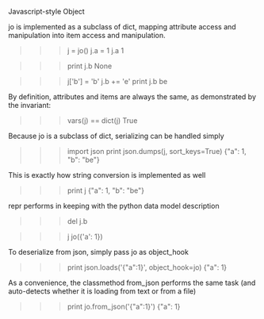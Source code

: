 Javascript-style Object

jo is implemented as a subclass of dict, mapping attribute access
and manipulation into item access and manipulation. 

>>> j = jo()
>>> j.a = 1
>>> j.a
1

>>> print j.b
None

>>> j['b'] = 'b'
>>> j.b += 'e'
>>> print j.b
be

By definition, attributes and items are always the same, as
demonstrated by the invariant:

>>> vars(j) == dict(j)
True

Because jo is a subclass of dict, serializing can be handled simply

>>> import json
>>> print json.dumps(j, sort_keys=True)
{"a": 1, "b": "be"}

This is exactly how string conversion is implemented as well

>>> print j
{"a": 1, "b": "be"}

repr performs in keeping with the python data model description

>>> del j.b

>>> j
jo({'a': 1})

To deserialize from json, simply pass jo as object_hook

>>> print json.loads('{"a":1}', object_hook=jo)
{"a": 1}

As a convenience, the classmethod from_json performs the same task (and
auto-detects whether it is loading from text or from a file)

>>> print jo.from_json('{"a":1}')
{"a": 1}


